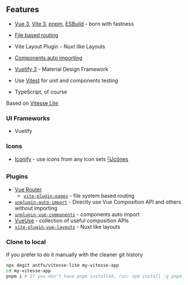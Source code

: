 ## Features

- [Vue 3](https://github.com/vuejs/core), [Vite 3](https://github.com/vitejs/vite), [pnpm](https://pnpm.io/), [ESBuild](https://github.com/evanw/esbuild) - born with fastness

-  [File based routing](./src/pages)

- Vite Layout Plugin - Nuxt like Layouts

-  [Components auto importing](./src/components)

-  [Vuetify 3](https://next.vuetifyjs.com/en/) - Material Design Framework

-  Use [Vitest](http://vitest.dev/) for unit and components testing

-  TypeScript, of course



Based on [Vitesse Lite](https://github.com/antfu/vitesse-lite)

### UI Frameworks
- Vuetify

### Icons

- [Iconify](https://iconify.design) - use icons from any icon sets [🔍Icônes](https://icones.netlify.app/)

### Plugins

- [Vue Router](https://github.com/vuejs/vue-router)
  - [`vite-plugin-pages`](https://github.com/hannoeru/vite-plugin-pages) - file system based routing
- [`unplugin-auto-import`](https://github.com/antfu/unplugin-auto-import) - Directly use Vue Composition API and others without importing
- [`unplugin-vue-components`](https://github.com/antfu/unplugin-vue-components) - components auto import
- [VueUse](https://github.com/antfu/vueuse) - collection of useful composition APIs
- [`vite-plugin-vue-layouts`](https://github.com/JohnCampionJr/vite-plugin-vue-layouts) - Nuxt like layouts

### Clone to local

If you prefer to do it manually with the cleaner git history

```bash
npx degit antfu/vitesse-lite my-vitesse-app
cd my-vitesse-app
pnpm i # If you don't have pnpm installed, run: npm install -g pnpm
```
